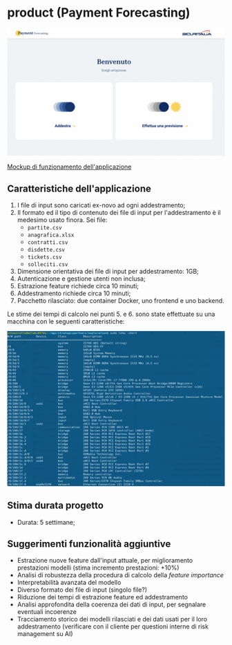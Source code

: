 # product (Payment Forecasting)

![interfaccia](interfaccia.png)

[Mockup di funzionamento dell'applicazione](https://xd.adobe.com/view/eb03dfb6-65eb-4812-8f4f-1fc7e1723b69-be50/?fullscreen)

## Caratteristiche dell'applicazione

1. I file di input sono caricati ex-novo ad ogni addestramento;
2. Il formato ed il tipo di contenuto dei file di input per l'addestramento è il 
   medesimo usato finora. Sei file:
   - `partite.csv`
   - `anagrafica.xlsx`
   - `contratti.csv`
   - `disdette.csv`
   - `tickets.csv`
   - `solleciti.csv`
3. Dimensione orientativa dei file di input per addestramento: 1GB;
4. Autenticazione e gestione utenti non inclusa;
5. Estrazione feature richiede circa 10 minuti;
6. Addestramento richiede circa 10 minuti;
7. Pacchetto rilasciato: due container Docker, uno frontend e uno backend.

Le stime dei tempi di calcolo nei punti 5. e 6. sono state effettuate su una 
macchina 
con le seguenti caratteristiche:

![dettagli_server](dettagli_server.png)

## Stima durata progetto

- Durata: 5 settimane;

## Suggerimenti funzionalità aggiuntive

- Estrazione nuove feature dall'input attuale, per miglioramento prestazioni modelli (stima incremento prestazioni: +10%)
- Analisi di robustezza della procedura di calcolo della _feature importance_
- Interpretabilità avanzata del modello
- Diverso formato dei file di input (singolo file?)
- Riduzione dei tempi di estrazione feature ed addestramento
- Analisi approfondita della coerenza dei dati di input, per segnalare eventuali incoerenze
- Tracciamento storico dei modelli rilasciati e dei dati usati per il loro addestramento (verificare con il cliente per questioni interne di risk management su AI)
